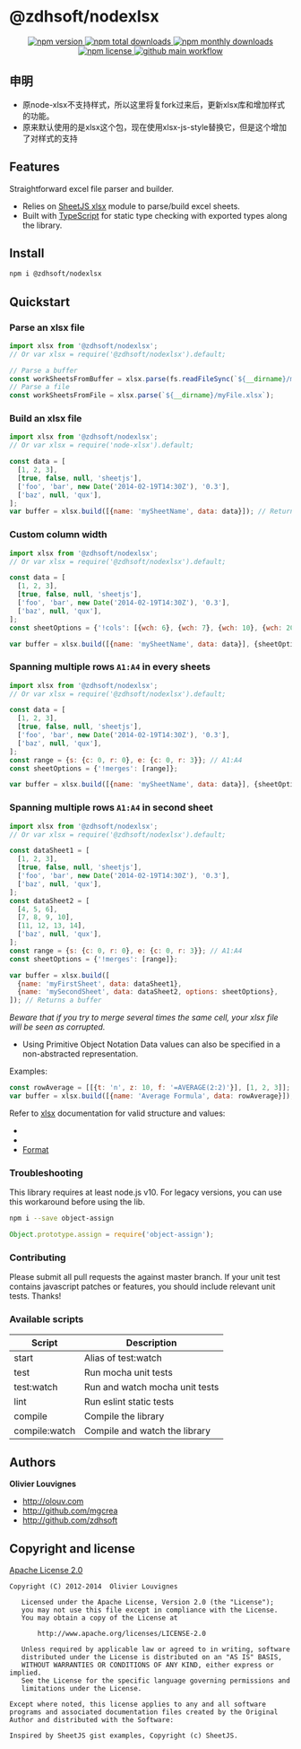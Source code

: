 <!-- markdownlint-disable no-inline-html -->

# @zdhsoft/nodexlsx

<p align="center">
  <a href="https://www.npmjs.com/package/@zdhsoft/nodexlsx">
    <img src="https://img.shields.io/npm/v/@zdhsoft/nodexlsx?style=for-the-badge" alt="npm version" />
  </a>
  <a href="https://www.npmjs.com/package/@zdhsoft/nodexlsx">
    <img src="https://img.shields.io/npm/dt/@zdhsoft/nodexlsx?style=for-the-badge" alt="npm total downloads" />
  </a>
  <a href="https://www.npmjs.com/package/@zdhsoft/nodexlsx">
    <img src="https://img.shields.io/npm/dm/@zdhsoft/nodexlsx?style=for-the-badge" alt="npm monthly downloads" />
  </a>
  <a href="https://www.npmjs.com/package/@zdhsoft/nodexlsx">
    <img src="https://img.shields.io/npm/l/@zdhsoft/nodexlsx?style=for-the-badge" alt="npm license" />
  </a>
  <a href="https://github.com/mgcrea/node-xlsx/actions/workflows/main.yml">
    <img src="https://img.shields.io/github/workflow/status/mgcrea/node-xlsx/main?style=for-the-badge" alt="github main workflow" />
  </a>
</p>

## 申明
- 原node-xlsx不支持样式，所以这里将复fork过来后，更新xlsx库和增加样式的功能。
- 原来默认使用的是xlsx这个包，现在使用xlsx-js-style替换它，但是这个增加了对样式的支持
## Features

Straightforward excel file parser and builder.

- Relies on [SheetJS xlsx](https://github.com/SheetJS/sheetjs) module to parse/build excel sheets.
- Built with [TypeScript](https://www.typescriptlang.org/) for static type checking with exported types along the
  library.

## Install

```bash
npm i @zdhsoft/nodexlsx
```

## Quickstart

### Parse an xlsx file

```js
import xlsx from '@zdhsoft/nodexlsx';
// Or var xlsx = require('@zdhsoft/nodexlsx').default;

// Parse a buffer
const workSheetsFromBuffer = xlsx.parse(fs.readFileSync(`${__dirname}/myFile.xlsx`));
// Parse a file
const workSheetsFromFile = xlsx.parse(`${__dirname}/myFile.xlsx`);
```

### Build an xlsx file

```js
import xlsx from '@zdhsoft/nodexlsx';
// Or var xlsx = require('node-xlsx').default;

const data = [
  [1, 2, 3],
  [true, false, null, 'sheetjs'],
  ['foo', 'bar', new Date('2014-02-19T14:30Z'), '0.3'],
  ['baz', null, 'qux'],
];
var buffer = xlsx.build([{name: 'mySheetName', data: data}]); // Returns a buffer
```

### Custom column width

```js
import xlsx from '@zdhsoft/nodexlsx';
// Or var xlsx = require('@zdhsoft/nodexlsx').default;

const data = [
  [1, 2, 3],
  [true, false, null, 'sheetjs'],
  ['foo', 'bar', new Date('2014-02-19T14:30Z'), '0.3'],
  ['baz', null, 'qux'],
];
const sheetOptions = {'!cols': [{wch: 6}, {wch: 7}, {wch: 10}, {wch: 20}]};

var buffer = xlsx.build([{name: 'mySheetName', data: data}], {sheetOptions}); // Returns a buffer
```

### Spanning multiple rows `A1:A4` in every sheets

```js
import xlsx from '@zdhsoft/nodexlsx';
// Or var xlsx = require('@zdhsoft/nodexlsx').default;

const data = [
  [1, 2, 3],
  [true, false, null, 'sheetjs'],
  ['foo', 'bar', new Date('2014-02-19T14:30Z'), '0.3'],
  ['baz', null, 'qux'],
];
const range = {s: {c: 0, r: 0}, e: {c: 0, r: 3}}; // A1:A4
const sheetOptions = {'!merges': [range]};

var buffer = xlsx.build([{name: 'mySheetName', data: data}], {sheetOptions}); // Returns a buffer
```

### Spanning multiple rows `A1:A4` in second sheet

```js
import xlsx from '@zdhsoft/nodexlsx';
// Or var xlsx = require('@zdhsoft/nodexlsx').default;

const dataSheet1 = [
  [1, 2, 3],
  [true, false, null, 'sheetjs'],
  ['foo', 'bar', new Date('2014-02-19T14:30Z'), '0.3'],
  ['baz', null, 'qux'],
];
const dataSheet2 = [
  [4, 5, 6],
  [7, 8, 9, 10],
  [11, 12, 13, 14],
  ['baz', null, 'qux'],
];
const range = {s: {c: 0, r: 0}, e: {c: 0, r: 3}}; // A1:A4
const sheetOptions = {'!merges': [range]};

var buffer = xlsx.build([
  {name: 'myFirstSheet', data: dataSheet1},
  {name: 'mySecondSheet', data: dataSheet2, options: sheetOptions},
]); // Returns a buffer
```

_Beware that if you try to merge several times the same cell, your xlsx file will be seen as corrupted._

- Using Primitive Object Notation Data values can also be specified in a non-abstracted representation.

Examples:

```js
const rowAverage = [[{t: 'n', z: 10, f: '=AVERAGE(2:2)'}], [1, 2, 3]];
var buffer = xlsx.build([{name: 'Average Formula', data: rowAverage}]);
```

Refer to [xlsx](https://sheetjs.gitbooks.io) documentation for valid structure and values:

- [cell object]: (https://sheetjs.gitbooks.io/docs/#cell-object)
- [data types]: (https://sheetjs.gitbooks.io/docs/#data-types)
- [Format](https://sheetjs.gitbooks.io/docs/#number-formats)

### Troubleshooting

This library requires at least node.js v10. For legacy versions, you can use this workaround before using the lib.

```sh
npm i --save object-assign
```

```js
Object.prototype.assign = require('object-assign');
```

### Contributing

Please submit all pull requests the against master branch. If your unit test contains javascript patches or features,
you should include relevant unit tests. Thanks!

### Available scripts

| **Script**    | **Description**                |
| ------------- | ------------------------------ |
| start         | Alias of test:watch            |
| test          | Run mocha unit tests           |
| test:watch    | Run and watch mocha unit tests |
| lint          | Run eslint static tests        |
| compile       | Compile the library            |
| compile:watch | Compile and watch the library  |

## Authors

**Olivier Louvignes**

- http://olouv.com
- http://github.com/mgcrea
- http://github.com/zdhsoft
## Copyright and license

[Apache License 2.0](https://spdx.org/licenses/Apache-2.0.html)

```
Copyright (C) 2012-2014  Olivier Louvignes

   Licensed under the Apache License, Version 2.0 (the "License");
   you may not use this file except in compliance with the License.
   You may obtain a copy of the License at

       http://www.apache.org/licenses/LICENSE-2.0

   Unless required by applicable law or agreed to in writing, software
   distributed under the License is distributed on an "AS IS" BASIS,
   WITHOUT WARRANTIES OR CONDITIONS OF ANY KIND, either express or implied.
   See the License for the specific language governing permissions and
   limitations under the License.

Except where noted, this license applies to any and all software programs and associated documentation files created by the Original Author and distributed with the Software:

Inspired by SheetJS gist examples, Copyright (c) SheetJS.
```
